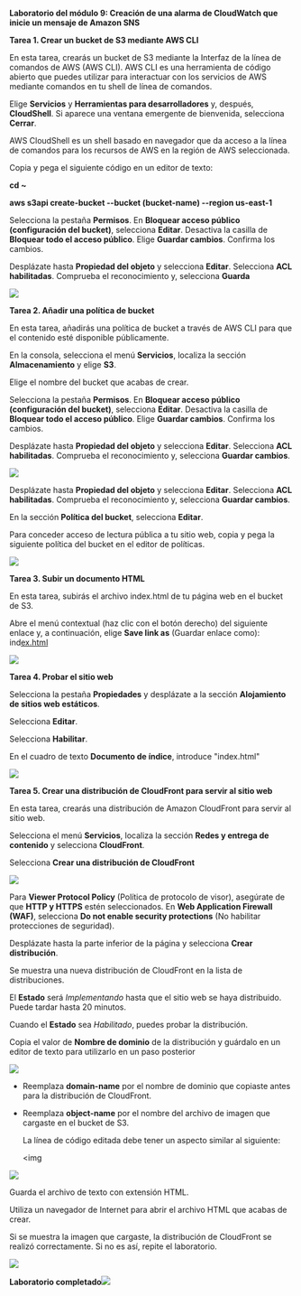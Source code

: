 ﻿**Laboratorio del módulo 9: Creación de una alarma de CloudWatch que inicie un mensaje de Amazon SNS** 

**Tarea 1. Crear un bucket de S3 mediante AWS CLI** 

En esta tarea, crearás un bucket de S3 mediante la Interfaz de la línea de comandos de AWS (AWS CLI). AWS CLI es una herramienta de código abierto que puedes utilizar para interactuar con los servicios de AWS mediante comandos en tu shell de línea de comandos. 

Elige **Servicios** y **Herramientas para desarrolladores** y, después, **CloudShell**. Si aparece una ventana emergente de bienvenida, selecciona **Cerrar**. 

AWS CloudShell es un shell basado en navegador que da acceso a la línea de comandos para los recursos de AWS en la región de AWS seleccionada.

Copia y pega el siguiente código en un editor de texto:

**cd ~** 

**aws s3api create-bucket --bucket (bucket-name) --region us-east-1** 

Selecciona la pestaña **Permisos**. En **Bloquear acceso público (configuración del bucket)**, selecciona **Editar**. Desactiva la casilla de **Bloquear todo el acceso público**. Elige **Guardar cambios**. Confirma los cambios. 

Desplázate hasta **Propiedad del objeto** y selecciona **Editar**. Selecciona **ACL habilitadas**. Comprueba el reconocimiento y, selecciona **Guarda** 

![]((https://github.com/JohnJairoR/READMI/assets/152223886/a5b5dd3c-dba9-4ef1-a506-283196755c39)
)

**Tarea 2. Añadir una política de bucket** 

En esta tarea, añadirás una política de bucket a través de AWS CLI para que el contenido esté disponible públicamente.

En la consola, selecciona el menú **Servicios**, localiza la sección **Almacenamiento** y elige **S3**. 

Elige el nombre del bucket que acabas de crear.

Selecciona la pestaña **Permisos**. En **Bloquear acceso público (configuración del bucket)**, selecciona **Editar**. Desactiva la casilla de **Bloquear todo el acceso público**. Elige **Guardar cambios**. Confirma los cambios. 

Desplázate hasta **Propiedad del objeto** y selecciona **Editar**. Selecciona **ACL habilitadas**. Comprueba el reconocimiento y, selecciona **Guardar cambios**. 

![](Aspose.Words.a6ce0c63-8f8d-442b-8b3f-8ad4382bfa0d.002.jpeg)

Desplázate hasta **Propiedad del objeto** y selecciona **Editar**. Selecciona **ACL habilitadas**. Comprueba el reconocimiento y, selecciona **Guardar cambios**. 

En la sección **Política del bucket**, selecciona **Editar**. 

Para conceder acceso de lectura pública a tu sitio web, copia y pega la siguiente política del bucket en el editor de políticas.

![](Aspose.Words.a6ce0c63-8f8d-442b-8b3f-8ad4382bfa0d.003.jpeg)

**Tarea 3. Subir un documento HTML** 

En esta tarea, subirás el archivo index.html de tu página web en el bucket de S3.

Abre el menú contextual (haz clic con el botón derecho) del siguiente enlace y, a continuación, elige **Save link as** (Guardar enlace como): ind[ex.html ](https://aws-tc-largeobjects.s3.us-west-2.amazonaws.com/CUR-TF-100-ACCAIC-1-91563/03-lab-5-cloudfront/s3/index.html)

![](Aspose.Words.a6ce0c63-8f8d-442b-8b3f-8ad4382bfa0d.004.jpeg)

**Tarea 4. Probar el sitio web** 

Selecciona la pestaña **Propiedades** y desplázate a la sección **Alojamiento de sitios web estáticos**. 

Selecciona **Editar**. 

Selecciona **Habilitar**. 

En el cuadro de texto **Documento de índice**, introduce "index.html" 

![](Aspose.Words.a6ce0c63-8f8d-442b-8b3f-8ad4382bfa0d.005.png)

**Tarea 5. Crear una distribución de CloudFront para servir al sitio web** 

En esta tarea, crearás una distribución de Amazon CloudFront para servir al sitio web.

Selecciona el menú **Servicios**, localiza la sección **Redes y entrega de contenido** y selecciona **CloudFront**. 

Selecciona **Crear una distribución de CloudFront** 

![](Aspose.Words.a6ce0c63-8f8d-442b-8b3f-8ad4382bfa0d.006.jpeg)

Para **Viewer Protocol Policy** (Política de protocolo de visor), asegúrate de que **HTTP y HTTPS** estén seleccionados. En **Web Application Firewall (WAF)**, selecciona **Do not enable security protections** (No habilitar protecciones de seguridad).

Desplázate hasta la parte inferior de la página y selecciona **Crear distribución**. 

Se muestra una nueva distribución de CloudFront en la lista de distribuciones. 

El **Estado** será *Implementando* hasta que el sitio web se haya distribuido. Puede tardar hasta 20 minutos. 

Cuando el **Estado** sea *Habilitado*, puedes probar la distribución.

Copia el valor de **Nombre de dominio** de la distribución y guárdalo en un editor de texto para utilizarlo en un paso posterior

![](Aspose.Words.a6ce0c63-8f8d-442b-8b3f-8ad4382bfa0d.007.jpeg)

- Reemplaza **domain-name** por el nombre de dominio que copiaste antes para la distribución de CloudFront. 
- Reemplaza **object-name** por el nombre del archivo de imagen que cargaste en el bucket de S3. 

  La línea de código editada debe tener un aspecto similar al siguiente: <p><img  

![](Aspose.Words.a6ce0c63-8f8d-442b-8b3f-8ad4382bfa0d.008.png)

Guarda el archivo de texto con extensión HTML. 

Utiliza un navegador de Internet para abrir el archivo HTML que acabas de crear.

Si se muestra la imagen que cargaste, la distribución de CloudFront se realizó correctamente. Si no es así, repite el laboratorio.

![](Aspose.Words.a6ce0c63-8f8d-442b-8b3f-8ad4382bfa0d.009.jpeg)

**Laboratorio completado![](Aspose.Words.a6ce0c63-8f8d-442b-8b3f-8ad4382bfa0d.010.png)**
